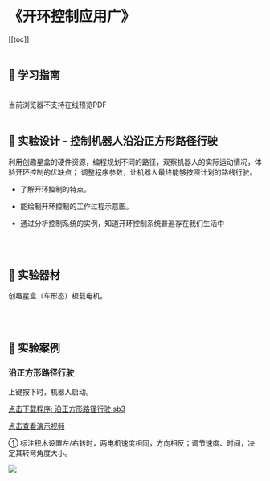 # 《开环控制应用广》

[[toc]]
<br><br>

## 📒 学习指南

<br>
<object data="/tutorial/yj6box/pdf/第10课开环控制应用广.pdf" type="application/pdf" width=1200 height=800 name="开环控制应用广">
当前浏览器不支持在线预览PDF
</object>

<br>
<br>

## 📐 实验设计 - 控制机器人沿沿正方形路径行驶

利用创趣星盒的硬件资源，编程规划不同的路径，观察机器人的实际运动情况，体验开环控制的优缺点； 调整程序参数，让机器人最终能够按照计划的路线行驶。

- 了解开环控制的特点。

- 能绘制开环控制的工作过程示意图。

- 通过分析控制系统的实例，知道开环控制系统普遍存在我们生活中

<br><br>

## 🧰 实验器材

创趣星盒（车形态）板载电机。

<br><br>

## 🌰 实验案例

### 沿正方形路径行驶

上键按下时，机器人启动。

<a href="/tutorial/yj6box/sb3/03/沿正方形路径行驶.sb3">点击下载程序: 沿正方形路径行驶.sb3</a>

<a href="https://www.cfunworld.com" target="_blank">点击查看演示视频</a>

① 标注积木设置左/右转时，两电机速度相同，方向相反；调节速度、时间，决定其转弯角度大小。

<img src="/images/03/沿正方形路径行驶.png">









